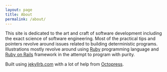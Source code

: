 ```yaml
---
layout: page
title: About
permalink: /about/
---
```

This site is dedicated to the art and craft of software development including the exact science of software engineering. Most of the practical tips and pointers revolve around issues related to building deterministic programs. Illustrations mostly revolve around using [Ruby](https://www.ruby-lang.org/en/) programming language and [Ruby on Rails](http://rubyonrails.org/) framework in the attempt to program with purity.


Built using [jekyllrb.com](http://jekyllrb.com/) with a lot of help from [Octopress](https://github.com/octopress/octopress/blob/master/README.md).